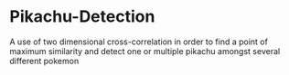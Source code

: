 # Pikachu-Detection
A use of two dimensional cross-correlation in order to find a point of maximum similarity and detect one or multiple pikachu amongst several different pokemon
